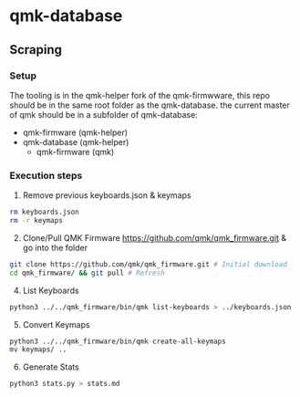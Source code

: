 # qmk-database

## Scraping

### Setup

The tooling is in the qmk-helper fork of the qmk-firmwware, this repo should be in the same root folder as the qmk-database. the current master of qmk should be in a subfolder of qmk-database:

- qmk-firmware (qmk-helper)
- qmk-database (qmk-helper)
  - qmk-firmware (qmk)

### Execution steps

1. Remove previous keyboards.json & keymaps

```bash
rm keyboards.json
rm -r keymaps
```

2. Clone/Pull QMK Firmware https://github.com/qmk/qmk_firmware.git & go into the folder

```bash
git clone https://github.com/qmk/qmk_firmware.git # Initial download
cd qmk_firmware/ && git pull # Refresh
```

4. List Keyboards

```bash
python3 ../../qmk_firmware/bin/qmk list-keyboards > ../keyboards.json
```

5. Convert Keymaps

```bash
python3 ../../qmk_firmware/bin/qmk create-all-keymaps
mv keymaps/ ..
```

6. Generate Stats

```bash
python3 stats.py > stats.md
```
